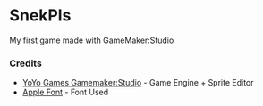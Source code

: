 # SnekPls
My first game made with GameMaker:Studio

### Credits
- [YoYo Games Gamemaker:Studio](https://www.yoyogames.com/get) - Game Engine + Sprite Editor
- [Apple Font](http://www.dafont.com/apple.font) - Font Used
